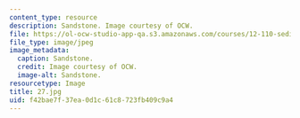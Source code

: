```yaml
---
content_type: resource
description: Sandstone. Image courtesy of OCW.
file: https://ol-ocw-studio-app-qa.s3.amazonaws.com/courses/12-110-sedimentary-geology-fall-2004/f42bae7f37ea0d1c61c8723fb409c9a4_27.jpg
file_type: image/jpeg
image_metadata:
  caption: Sandstone.
  credit: Image courtesy of OCW.
  image-alt: Sandstone.
resourcetype: Image
title: 27.jpg
uid: f42bae7f-37ea-0d1c-61c8-723fb409c9a4
---
```


